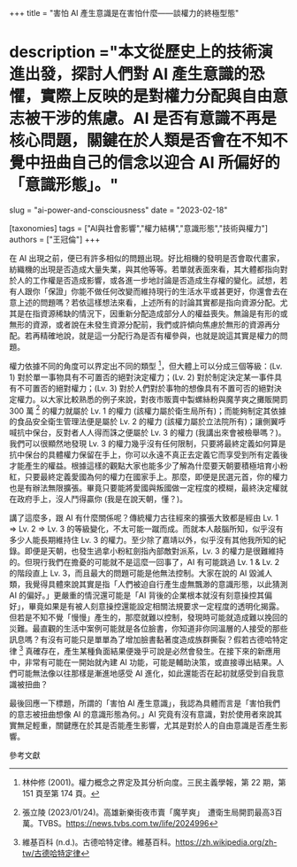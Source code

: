 +++
title = "害怕 AI 產生意識是在害怕什麼——談權力的終極型態"
# description ="本文從歷史上的技術演進出發，探討人們對 AI 產生意識的恐懼，實際上反映的是對權力分配與自由意志被干涉的焦慮。AI 是否有意識不再是核心問題，關鍵在於人類是否會在不知不覺中扭曲自己的信念以迎合 AI 所偏好的「意識形態」。"
slug = "ai-power-and-consciousness"
date = "2023-02-18"

[taxonomies]
tags = ["AI與社會影響","權力結構","意識形態","技術與權力"]
authors = ["王冠倫"]
+++

在 AI 出現之前，便已有許多相似的問題出現。好比相機的發明是否會取代畫家，紡織機的出現是否造成大量失業，與其他等等。若單就表面來看，其大體都指向對於人的工作權是否造成影響，或各進一步地討論是否造成生存權的變化。試想，若有人跟你「保證」你能不做任何改變而維持現行的生活水平或甚更好，你還會去在意上述的問題嗎？若依這樣想法來看，上述所有的討論其實都是指向資源分配。尤其是在指資源稀缺的情況下，因重新分配造成部分人的權益喪失。無論是有形的或無形的資源，或者說在未發生資源分配前，我們或許傾向焦慮於無形的資源再分配。若再精確地說，就是這一分配行為是否有權參與，也就是說這其實是權力的問題。

權力依據不同的角度可以界定出不同的類型 [^1]，但大體上可以分成三個等級：(Lv. 1) 對於單一事物具有不可置否的絕對決定權力；(Lv. 2) 對於制定決定某一事件具有不可置否的絕對權力；(Lv. 3) 對於人們對於事物的想像具有不置可否的絕對決定權力。以大家比較熟悉的例子來說，對夜市販賣中製螺絲粉與魔芋爽之攤販開罰 300 萬 [^2] 的權力就屬於 Lv. 1 的權力 (該權力屬於衛生局所有)；而能夠制定其依據的食品安全衛生管理法便是屬於 Lv. 2 的權力 (該權力屬於立法院所有)；讓側翼呼喊抗中保台，反對者人人得而誅之便屬於 Lv. 3 的權力 (我講出來會被檢舉嗎？)。我們可以很顯然地發現 Lv. 3 的權力幾乎沒有任何限制，只要將最終定義如何算是抗中保台的具體權力保留在手上，你可以永遠不真正去定義它而享受到所有定義後才能產生的權益。根據這樣的觀點大家也能多少了解為什麼要天朝要積極培育小粉紅，只要最終定義愛國為何的權力在國家手上。那麼，即便是民選元首，你的權力也是有辦法無限擴張。畢竟只要能將愛國與叛國做一定程度的模糊，最終決定權就在政府手上，沒人鬥得贏你 (我是在說天朝，懂？)。

講了這麼多，跟 AI 有什麼關係呢？傳統權力古往經來的擴張大致都是經由 Lv. 1 => Lv. 2 => Lv. 3 的等級變化，不太可能一蹴而成。而就本人敲腦所知，似乎沒有多少人能長期維持住 Lv. 3 的權力。至少除了嘉靖以外，似乎沒有其他我所知的紀錄。即便是天朝，也發生過拿小粉紅劍指內部敵對派系，Lv. 3 的權力是很難維持的。但現行我們在擔憂的可能就不是這麼一回事了，AI 有可能跳過 Lv. 1 & Lv. 2 的階段直上 Lv. 3，而且最大的問題可能是他無法控制。大家在說的 AI 毀滅人類，我覺得具體來說其實是指「人們被迫自行產生虛無飄渺的意識形態，以此猜測 AI 的偏好。」更嚴重的情況還可能是「AI 背後的企業根本就沒有刻意操控其偏好」，畢竟如果是有被人刻意操控還能設定相關法規要求一定程度的透明化揭露。但若是不知不覺「慢慢」產生的，那麼就難以控制，發現時可能就造成難以挽回的災難。最直觀的生活中案例可能就是各位臉書，你知道非你同溫層的人接受的那些訊息嗎？有沒有可能只是單單為了增加臉書黏著度造成族群撕裂？假若古德哈特定律 [^3] 真確存在，產生某種負面結果便幾乎可說是必然會發生。在接下來的新應用中，非常有可能在一開始就內建 AI 功能，可能是輔助決策，或直接導出結果。人們可能無法像以往那樣是漸進地感受 AI 進化，如此還能否在起初就感受到自我意識被扭曲？

最後回應一下標題，所謂的「害怕 AI 產生意識」，我認為具體而言是「害怕我們的意志被扭曲想像 AI 的意識形態為何。」AI 究竟有沒有意識，對於使用者來說其實無足輕重，關鍵應在於其是否能產生影響，尤其是對於人的自由意識是否產生影響。

參考文獻

[^1]: 林仲修 (2001)。權力概念之界定及其分析向度。三民主義學報，第 22 期，第 151 頁至第 174 頁。

[^2]: 張立陵 (2023/01/24)。高雄新樂街夜市賣「魔芋爽」　遭衛生局開罰最高3百萬。TVBS。<https://news.tvbs.com.tw/life/2024996>

[^3]: 維基百科 (n.d.)。古德哈特定律。維基百科。<https://zh.wikipedia.org/zh-tw/古德哈特定律>
